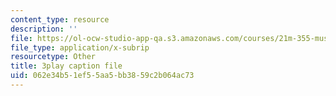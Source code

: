 ```yaml
---
content_type: resource
description: ''
file: https://ol-ocw-studio-app-qa.s3.amazonaws.com/courses/21m-355-musical-improvisation-spring-2013/062e34b51ef55aa5bb3859c2b064ac73_l5J-t5NcHuQ.vtt
file_type: application/x-subrip
resourcetype: Other
title: 3play caption file
uid: 062e34b5-1ef5-5aa5-bb38-59c2b064ac73
---
```

